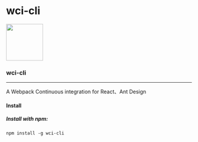 # wci-cli
<img src="http://7xr3o7.com1.z0.glb.clouddn.com/wci_logo.png" width="100px" />

### wci-cli
***
A Webpack Continuous integration for React、Ant Design

#### Install
##### Install with npm:
```
npm install -g wci-cli
```


